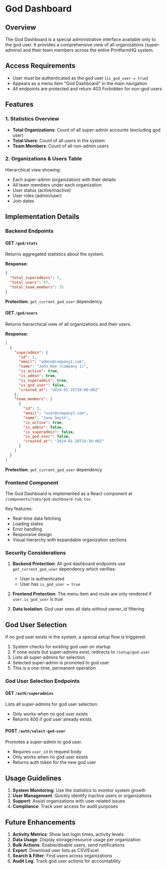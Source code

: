 # God Dashboard

## Overview

The God Dashboard is a special administrative interface available only to the god user. It provides a comprehensive view of all organizations (super-admins) and their team members across the entire PrintfarmHQ system.

## Access Requirements

- User must be authenticated as the god user (`is_god_user = true`)
- Appears as a menu item "God Dashboard" in the main navigation
- All endpoints are protected and return 403 Forbidden for non-god users

## Features

### 1. Statistics Overview
- **Total Organizations**: Count of all super-admin accounts (excluding god user)
- **Total Users**: Count of all users in the system
- **Team Members**: Count of all non-admin users

### 2. Organizations & Users Table
Hierarchical view showing:
- Each super-admin (organization) with their details
- All team members under each organization
- User status (active/inactive)
- User roles (admin/user)
- Join dates

## Implementation Details

### Backend Endpoints

#### GET `/god/stats`
Returns aggregated statistics about the system.

**Response:**
```json
{
  "total_superadmins": 5,
  "total_users": 47,
  "total_team_members": 35
}
```

**Protection:** `get_current_god_user` dependency

#### GET `/god/users`
Returns hierarchical view of all organizations and their users.

**Response:**
```json
[
  {
    "superadmin": {
      "id": 2,
      "email": "admin@company1.com",
      "name": "John Doe (Company 1)",
      "is_active": true,
      "is_admin": true,
      "is_superadmin": true,
      "is_god_user": false,
      "created_at": "2024-01-15T10:00:00Z"
    },
    "team_members": [
      {
        "id": 3,
        "email": "user@company1.com",
        "name": "Jane Smith",
        "is_active": true,
        "is_admin": false,
        "is_superadmin": false,
        "is_god_user": false,
        "created_at": "2024-01-20T14:30:00Z"
      }
    ]
  }
]
```

**Protection:** `get_current_god_user` dependency

### Frontend Component

The God Dashboard is implemented as a React component at `/components/tabs/god-dashboard-tab.tsx`.

Key features:
- Real-time data fetching
- Loading states
- Error handling
- Responsive design
- Visual hierarchy with expandable organization sections

### Security Considerations

1. **Backend Protection**: All god dashboard endpoints use `get_current_god_user` dependency which verifies:
   - User is authenticated
   - User has `is_god_user = true`

2. **Frontend Protection**: The menu item and route are only rendered if `user.is_god_user` is true

3. **Data Isolation**: God user sees all data without owner_id filtering

## God User Selection

If no god user exists in the system, a special setup flow is triggered:

1. System checks for existing god user on startup
2. If none exists but super-admins exist, redirects to `/setup/god-user`
3. Lists all super-admins for selection
4. Selected super-admin is promoted to god user
5. This is a one-time, permanent operation

### God User Selection Endpoints

#### GET `/auth/superadmins`
Lists all super-admins for god user selection.
- Only works when no god user exists
- Returns 400 if god user already exists

#### POST `/auth/select-god-user`
Promotes a super-admin to god user.
- Requires `user_id` in request body
- Only works when no god user exists
- Returns auth token for the new god user

## Usage Guidelines

1. **System Monitoring**: Use the statistics to monitor system growth
2. **User Management**: Quickly identify inactive users or organizations
3. **Support**: Assist organizations with user-related issues
4. **Compliance**: Track user access for audit purposes

## Future Enhancements

1. **Activity Metrics**: Show last login times, activity levels
2. **Data Usage**: Display storage/resource usage per organization
3. **Bulk Actions**: Enable/disable users, send notifications
4. **Export**: Download user lists as CSV/Excel
5. **Search & Filter**: Find users across organizations
6. **Audit Log**: Track god user actions for accountability
